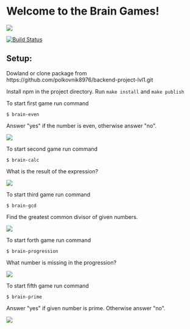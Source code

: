 
<h1>Welcome to the Brain Games!</h1>
<p>
<a href="https://codeclimate.com/github/codeclimate/codeclimate/maintainability"><img src="https://api.codeclimate.com/v1/badges/a99a88d28ad37a79dbf6/maintainability" /></a> 

[![Build Status](https://travis-ci.com/polkovnik8976/backend-project-lvl1.svg?branch=master)](https://travis-ci.com/polkovnik8976/backend-project-lvl1)
</p>

<h2>Setup:</h2> 
<p>Dowland or clone package from https://github.com/polkovnik8976/backend-project-lvl1.git<p>
<p>Install npm in the project directory. Run <code>make install</code> and <code>make publish</code></p>
<p>To start first game run command</p>
<pre>
<code>$ brain-even</code>
</pre>
<p>Answer "yes" if the number is even, otherwise answer "no".</p>
<p>
<a href="https://asciinema.org/a/7zdrQ1d7oKu0P7iZFMCgn6CzJ" target="_blank"><img src="https://asciinema.org/a/7zdrQ1d7oKu0P7iZFMCgn6CzJ.svg" /></a>
</p>
<p>To start second game run command</p>
<pre>
<code>$ brain-calc</code>
</pre>
<p>What is the result of the expression?</p>
<p>
<a href="https://asciinema.org/a/HdAAKpapQMkoEK6vAvGCBCVht" target="_blank"><img src="https://asciinema.org/a/HdAAKpapQMkoEK6vAvGCBCVht.svg" /></a>
</p>
<p>To start third game run command</p>
<pre>
<code>$ brain-gcd</code>
</pre>
<p>Find the greatest common divisor of given numbers.</p>
<p>
<a href="https://asciinema.org/a/1JzC62JTr5NOzqMezPLle8J9y" target="_blank"><img src="https://asciinema.org/a/1JzC62JTr5NOzqMezPLle8J9y.svg" /></a>
</p>
<p>To start forth game run command</p>
<pre>
<code>$ brain-progression</code>
</pre>
<p>What number is missing in the progression?</p>
<p>
<a href="https://asciinema.org/a/oYL0FbmicCBGU0MzK4VpMIXd5" target="_blank"><img src="https://asciinema.org/a/oYL0FbmicCBGU0MzK4VpMIXd5.svg" /></a>
</p>
<p>To start fifth game run command</p>
<pre>
<code>$ brain-prime</code>
</pre>
<p>Answer "yes" if given number is prime. Otherwise answer "no".</p>
<p>
<a href="https://asciinema.org/a/JcDhLgETpFBnFMozxZpQXIhyf" target="_blank"><img src="https://asciinema.org/a/JcDhLgETpFBnFMozxZpQXIhyf.svg" /></a>
</p>
